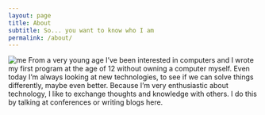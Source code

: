 ```yaml
---
layout: page
title: About
subtitle: So... you want to know who I am
permalink: /about/
---
```


![me][me]
From a very young age I’ve been interested in computers and I wrote my first program at the age of 12 without owning a computer myself.
Even today I’m always looking at new technologies, to see if we can solve things differently, maybe even better.
Because I’m very enthusiastic about technology, I like to exchange thoughts and knowledge with others.
I do this by talking at conferences or writing blogs here.

[me]:https://pbs.twimg.com/profile_images/446669128028262400/zpXaZjcw.jpeg